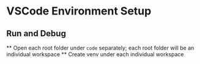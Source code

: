 # VSCode Environment Setup

## Run and Debug
** Open each root folder under `code` separately; each root folder will be an individual workspace
** Create venv under each individual workspace